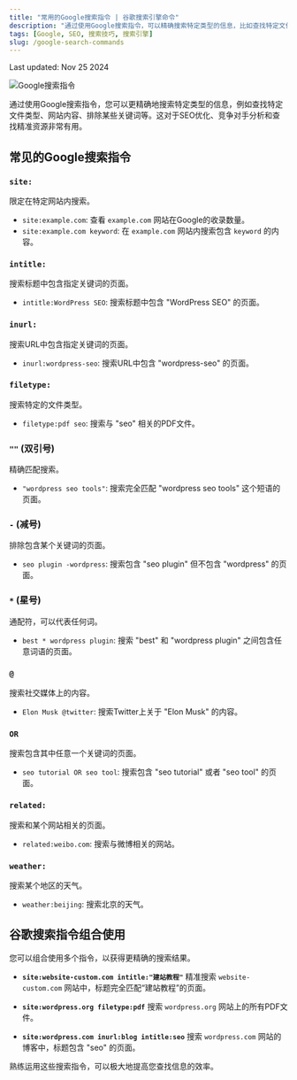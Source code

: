 ```yaml
---
title: "常用的Google搜索指令 | 谷歌搜索引擎命令"
description: "通过使用Google搜索指令，可以精确搜索特定类型的信息，比如查找特定文件类型、网站内容、排除某些词等，非常适合SEO优化、竞争对手分析和查找精准资源。"
tags: [Google, SEO, 搜索技巧, 搜索引擎]
slug: /google-search-commands
---
```


Last updated: Nov 25 2024

![Google搜索指令](https://website-custom.com/wp-content/uploads/2024/11/instructions.webp)

通过使用Google搜索指令，您可以更精确地搜索特定类型的信息，例如查找特定文件类型、网站内容、排除某些关键词等。这对于SEO优化、竞争对手分析和查找精准资源非常有用。

## 常见的Google搜索指令

### `site:`
限定在特定网站内搜索。
- `site:example.com`: 查看 `example.com` 网站在Google的收录数量。
- `site:example.com keyword`: 在 `example.com` 网站内搜索包含 `keyword` 的内容。

### `intitle:`
搜索标题中包含指定关键词的页面。
- `intitle:WordPress SEO`: 搜索标题中包含 "WordPress SEO" 的页面。

### `inurl:`
搜索URL中包含指定关键词的页面。
- `inurl:wordpress-seo`: 搜索URL中包含 "wordpress-seo" 的页面。

### `filetype:`
搜索特定的文件类型。
- `filetype:pdf seo`: 搜索与 "seo" 相关的PDF文件。

### `""` (双引号)
精确匹配搜索。
- `"wordpress seo tools"`: 搜索完全匹配 "wordpress seo tools" 这个短语的页面。

### `-` (减号)
排除包含某个关键词的页面。
- `seo plugin -wordpress`: 搜索包含 "seo plugin" 但不包含 "wordpress" 的页面。

### `*` (星号)
通配符，可以代表任何词。
- `best * wordpress plugin`: 搜索 "best" 和 "wordpress plugin" 之间包含任意词语的页面。

### `@`
搜索社交媒体上的内容。
- `Elon Musk @twitter`: 搜索Twitter上关于 "Elon Musk" 的内容。

### `OR`
搜索包含其中任意一个关键词的页面。
- `seo tutorial OR seo tool`: 搜索包含 "seo tutorial" 或者 "seo tool" 的页面。

### `related:`
搜索和某个网站相关的页面。
- `related:weibo.com`: 搜索与微博相关的网站。

### `weather:`
搜索某个地区的天气。
- `weather:beijing`: 搜索北京的天气。

## 谷歌搜索指令组合使用

您可以组合使用多个指令，以获得更精确的搜索结果。

-   **`site:website-custom.com intitle:"建站教程"`**
    精准搜索 `website-custom.com` 网站中，标题完全匹配“建站教程”的页面。

-   **`site:wordpress.org filetype:pdf`**
    搜索 `wordpress.org` 网站上的所有PDF文件。

-   **`site:wordpress.com inurl:blog intitle:seo`**
    搜索 `wordpress.com` 网站的博客中，标题包含 "seo" 的页面。

熟练运用这些搜索指令，可以极大地提高您查找信息的效率。
